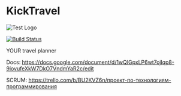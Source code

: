 # KickTravel

![Test Logo](https://github.com/AShedko/kicktravel/blob/master/test_logo.png)

[![Build Status](https://travis-ci.org/AShedko/kicktravel.svg?branch=master)](https://travis-ci.org/AShedko/kicktravel)

YOUR travel planner

Docs:
https://docs.google.com/document/d/1wQIGpxLP6wt7ojlqp8-9iovufeXkW7DkO7VndmYaR2c/edit

SCRUM:
https://trello.com/b/BU2KVZ6n/проект-по-технологиям-программирования
